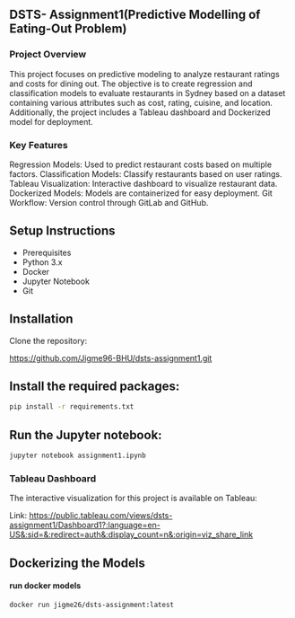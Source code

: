 ## DSTS- Assignment1(Predictive Modelling of Eating-Out Problem)

### Project Overview

This project focuses on predictive modeling to analyze restaurant ratings and costs for dining out. The objective is to create regression and classification models to evaluate restaurants in Sydney based on a dataset containing various attributes such as cost, rating, cuisine, and location. Additionally, the project includes a Tableau dashboard and Dockerized model for deployment.

### Key Features
Regression Models: Used to predict restaurant costs based on multiple factors.
Classification Models: Classify restaurants based on user ratings.
Tableau Visualization: Interactive dashboard to visualize restaurant data.
Dockerized Models: Models are containerized for easy deployment.
Git Workflow: Version control through GitLab and GitHub.

## Setup Instructions
- Prerequisites
- Python 3.x
- Docker
- Jupyter Notebook
- Git

## Installation

Clone the repository:

https://github.com/Jigme96-BHU/dsts-assignment1.git

## Install the required packages:

```bash
pip install -r requirements.txt

```

## Run the Jupyter notebook:

```bash
jupyter notebook assignment1.ipynb
```

### Tableau Dashboard

The interactive visualization for this project is available on Tableau:

Link: https://public.tableau.com/views/dsts-assignment1/Dashboard1?:language=en-US&:sid=&:redirect=auth&:display_count=n&:origin=viz_share_link

## Dockerizing the Models

#### run docker models

```bash
docker run jigme26/dsts-assignment:latest
```
